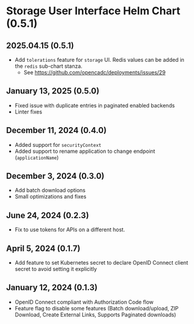 # Storage User Interface Helm Chart (0.5.1)

## 2025.04.15 (0.5.1)
- Add `tolerations` feature for `storage` UI.  Redis values can be added in the `redis` sub-chart stanza.
  - See https://github.com/opencadc/deployments/issues/29

## January 13, 2025 (0.5.0)
- Fixed issue with duplicate entries in paginated enabled backends
- Linter fixes

## December 11, 2024 (0.4.0)
- Added support for `securityContext`
- Added support to rename application to change endpoint (`applicationName`)

## December 3, 2024 (0.3.0)
* Add batch download options
* Small optimizations and fixes

## June 24, 2024 (0.2.3)
* Fix to use tokens for APIs on a different host.

## April 5, 2024 (0.1.7)
* Add feature to set Kubernetes secret to declare OpenID Connect client secret to avoid setting it explicitly

## January 12, 2024 (0.1.3)
* OpenID Connect compliant with Authorization Code flow
* Feature flag to disable some features (Batch download/upload, ZIP Download, Create External Links, Supports Paginated downloads)